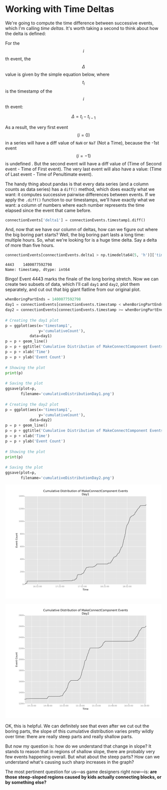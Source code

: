 # Working with Time Deltas

We're going to compute the time difference between successive events, which I'm calling *time deltas*. It's worth taking a second to think about how the delta is defined:

For the $$i$$th event, the $$\Delta$$ value is given by the simple equation below, where $$t_i$$ is the timestamp of the $$i$$th event:

$$\Delta = t_i - t_{i-1}$$

As a result, the very first event $$(i = 0)$$ in a series will have a diff value of `NaN` or `NaT` (Not a Time), because the -1st event $$(i = -1)$$ is undefined . But the second event will have a diff value of (Time of Second event - Time of First event). The very last event will also have a value: (Time of Last event - Time of Penultimate event).

The handy thing about pandas is that every data series (and a column counts as data series) has a `diff()` method, which does exactly what we want: it computes successive pairwise differences between events. If we apply the `.diff()` function to our timestamps, we'll have exactly what we want: a column of numbers where each number represents the time elapsed since the event that came before.

```python
connectionEvents['delta1'] = connectionEvents.timestamp1.diff()
```

And, now that we have our column of deltas, how can we figure out where the big boring part starts? Well, the big boring part lasts a long time: multiple hours. So, what we're looking for is a huge time delta. Say a delta of more than five hours.

```python
connectionEvents[connectionEvents.delta1 > np.timedelta64(5, 'h')]['timestamp']
```

```
4443    1400077592798
Name: timestamp, dtype: int64
```

Bingo! Event 4443 marks the finale of the long boring stretch. Now we can create two subsets of data, which I'll call `day1` and `day2`, plot them separately, and cut out that big giant flatline from our original plot.

```python
whenBoringPartEnds = 1400077592798
day1 = connectionEvents[connectionEvents.timestamp < whenBoringPartEnds]
day2 = connectionEvents[connectionEvents.timestamp >= whenBoringPartEnds]

# Creating the day1 plot
p = ggplot(aes(x='timestamp1',
               y='cumulativeCount'),
           data=day1)
p = p + geom_line()
p = p + ggtitle('Cumulative Distribution of MakeConnectComponent Events')
p = p + xlab('Time')
p = p + ylab('Event Count')

# Showing the plot
print(p)

# Saving the plot
ggsave(plot=p,
       filename='cumulativeDistributionDay1.png')

# Creating the day2 plot
p = ggplot(aes(x='timestamp1',
               y='cumulativeCount'),
           data=day2)
p = p + geom_line()
p = p + ggtitle('Cumulative Distribution of MakeConnectComponent Events')
p = p + xlab('Time')
p = p + ylab('Event Count')

# Showing the plot
print(p)

# Saving the plot
ggsave(plot=p,
       filename='cumulativeDistributionDay2.png')
```

![Distribution of events from day 1](../assets/cumulativeDistributionDay1.png)

![Distribution of events from day 2](../assets/cumulativeDistributionDay2.png)

OK, this is helpful. We can definitely see that even after we cut out the boring parts, the slope of this cumulative distribution varies pretty wildly over time: there are really steep parts and really shallow parts.

But now my question is: how do we understand that change in slope? It stands to reason that in regions of shallow slope, there are probably very few events happening overall. But what about the steep parts? How can we understand what's causing such sharp increases in the graph?

The most pertinent question for us—as game designers right now—is: **are those steep-sloped regions caused by kids actually connecting blocks, or by something else?**
